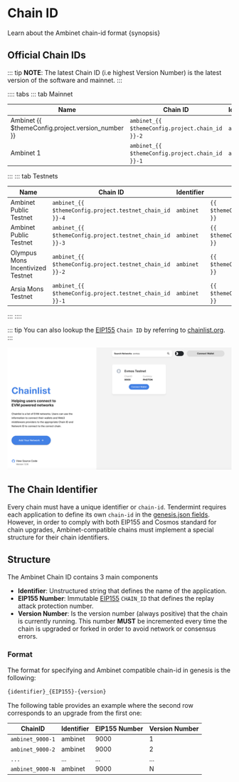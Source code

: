 <!--
order: 3
-->

# Chain ID

Learn about the Ambinet chain-id format {synopsis}

## Official Chain IDs

::: tip
**NOTE**: The latest Chain ID (i.e highest Version Number) is the latest version of the software and mainnet.
:::

:::: tabs
::: tab Mainnet

| Name                                            | Chain ID                                      | Identifier | EIP155 Number                         | Version Number                              |
| ----------------------------------------------- | --------------------------------------------- | ---------- | ------------------------------------- | ------------------------------------------- |
| Ambinet {{ $themeConfig.project.version_number }} | `ambinet_{{ $themeConfig.project.chain_id }}-2` | `ambinet`    | `{{ $themeConfig.project.chain_id }}` | `{{ $themeConfig.project.version_number }}` |
| Ambinet 1                                         | `ambinet_{{ $themeConfig.project.chain_id }}-1` | `ambinet`    | `{{ $themeConfig.project.chain_id }}` | `1`                                         |
:::
::: tab Testnets

| Name                              | Chain ID                                              | Identifier | EIP155 Number                                 | Version Number                                      |
| --------------------------------- | ----------------------------------------------------- | ---------- | --------------------------------------------- | --------------------------------------------------- |
| Ambinet Public Testnet              | `ambinet_{{ $themeConfig.project.testnet_chain_id }}-4` | `ambinet`    | `{{ $themeConfig.project.testnet_chain_id }}` | `{{ $themeConfig.project.testnet_version_number }}` |
| Ambinet Public Testnet              | `ambinet_{{ $themeConfig.project.testnet_chain_id }}-3` | `ambinet`    | `{{ $themeConfig.project.testnet_chain_id }}` | `3`                                                 |
| Olympus Mons Incentivized Testnet | `ambinet_{{ $themeConfig.project.testnet_chain_id }}-2` | `ambinet`    | `{{ $themeConfig.project.testnet_chain_id }}` | `2`                                                 |
| Arsia Mons Testnet                | `ambinet_{{ $themeConfig.project.testnet_chain_id }}-1` | `ambinet`    | `{{ $themeConfig.project.testnet_chain_id }}` | `1`                                                 |

:::
::::

::: tip
You can also lookup the [EIP155](https://github.com/ethereum/EIPs/blob/master/EIPS/eip-155.md) `Chain ID` by referring to [chainlist.org](https://chainlist.org/).
:::

![chainlist.org website](./../../img/chainlist.png)

## The Chain Identifier

Every chain must have a unique identifier or `chain-id`. Tendermint requires each application to
define its own `chain-id` in the [genesis.json fields](https://docs.tendermint.com/master/spec/core/genesis.html#genesis-fields). However, in order to comply with both EIP155 and Cosmos standard for chain upgrades, Ambinet-compatible chains must implement a special structure for their chain identifiers.

## Structure

The Ambinet Chain ID contains 3 main components

- **Identifier**: Unstructured string that defines the name of the application.
- **EIP155 Number**: Immutable [EIP155](https://github.com/ethereum/EIPs/blob/master/EIPS/eip-155.md) `CHAIN_ID` that defines the replay attack protection number.
- **Version Number**: Is the version number (always positive) that the chain is currently running.
This number **MUST** be incremented every time the chain is upgraded or forked in order to avoid network or consensus errors.

### Format

The format for specifying and Ambinet compatible chain-id in genesis is the following:

```bash
{identifier}_{EIP155}-{version}
```

The following table provides an example where the second row corresponds to an upgrade from the first one:

| ChainID        | Identifier | EIP155 Number | Version Number |
| -------------- | ---------- | ------------- | -------------- |
| `ambinet_9000-1` | ambinet      | 9000          | 1              |
| `ambinet_9000-2` | ambinet      | 9000          | 2              |
| `...`          | ...        | ...           | ...            |
| `ambinet_9000-N` | ambinet      | 9000          | N              |
